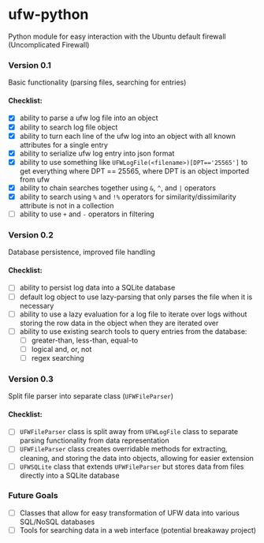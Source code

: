 # ufw-python
Python module for easy interaction with the Ubuntu default firewall (Uncomplicated Firewall)

### Version 0.1
Basic functionality (parsing files, searching for entries)

#### Checklist:

- [x] ability to parse a ufw log file into an object
- [x] ability to search log file object 
- [x] ability to turn each line of the ufw log into an object with all known
attributes for a single entry
- [x] ability to serialize ufw log entry into json format
- [x] ability to use something like `UFWLogFile(<filename>)[DPT=='25565']` to
get everything where DPT == 25565, where DPT is an object imported from
ufw
- [x] ability to chain searches together using `&`, `^`, and `|` operators
- [x] ability to search using `%` and `!%` operators for similarity/dissimilarity
attribute is not in a collection
- [ ] ability to use `+` and `-` operators in filtering

### Version 0.2
Database persistence, improved file handling

#### Checklist:
- [ ] ability to persist log data into a SQLite database
- [ ] default log object to use lazy-parsing that only parses the file when it
is necessary
- [ ] ability to use a lazy evaluation for a log file to iterate over logs 
without storing the row data in the object when they are iterated over
- [ ] ability to use existing search tools to query entries from the database:
  - [ ] greater-than, less-than, equal-to
  - [ ] logical and, or, not
  - [ ] regex searching

### Version 0.3
Split file parser into separate class (`UFWFileParser`)

#### Checklist:
- [ ] `UFWFileParser` class is split away from `UFWLogFile` class to separate
parsing functionality from data representation
- [ ] `UFWFileParser` class creates overridable methods for extracting,
cleaning, and storing the data into objects, allowing for easier extension
- [ ] `UFWSQLite` class that extends `UFWFileParser` but stores data from files
directly into a SQLite database

### Future Goals
- [ ] Classes that allow for easy transformation of UFW data into various
SQL/NoSQL databases
- [ ] Tools for searching data in a web interface (potential breakaway project)